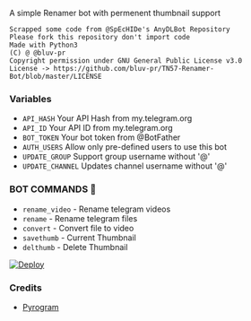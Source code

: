 A simple Renamer bot with permenent thumbnail support

```
Scrapped some code from @SpEcHIDe's AnyDLBot Repository
Please fork this repository don't import code
Made with Python3
(C) @ @bluv-pr
Copyright permission under GNU General Public License v3.0
License -> https://github.com/bluv-pr/TN57-Renamer-Bot/blob/master/LICENSE
```

### Variables

* `API_HASH` Your API Hash from my.telegram.org
* `API_ID` Your API ID from my.telegram.org
* `BOT_TOKEN` Your bot token from @BotFather
* `AUTH_USERS` Allow only pre-defined users to use this bot
* `UPDATE_GROUP` Support group username without '@' 
* `UPDATE_CHANNEL` Updates channel username without '@'

### BOT COMMANDS 🤖

* `rename_video` - Rename telegram videos
* `rename` -  Rename telegram files
* `convert` - Convert file to video
* `savethumb` - Current Thumbnail
* `delthumb` - Delete Thumbnail



[![Deploy](https://www.herokucdn.com/deploy/button.svg)](https://www.heroku.com/deploy?template=https://github.com/bluv-pr/TN57-Renamer-Bot)

### Credits

* [Pyrogram](https://github.com/pyrogram/pyrogram)

